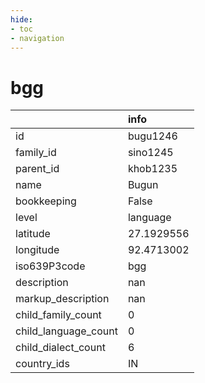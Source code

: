 ```yaml
---
hide:
- toc
- navigation
---
```

# bgg
|                      | info       |
|:---------------------|:-----------|
| id                   | bugu1246   |
| family_id            | sino1245   |
| parent_id            | khob1235   |
| name                 | Bugun      |
| bookkeeping          | False      |
| level                | language   |
| latitude             | 27.1929556 |
| longitude            | 92.4713002 |
| iso639P3code         | bgg        |
| description          | nan        |
| markup_description   | nan        |
| child_family_count   | 0          |
| child_language_count | 0          |
| child_dialect_count  | 6          |
| country_ids          | IN         |